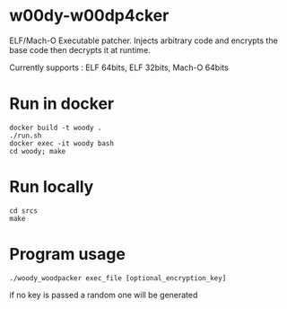 # w00dy-w00dp4cker
ELF/Mach-O Executable patcher. Injects arbitrary code and encrypts the base code then decrypts it at runtime.

Currently supports : ELF 64bits, ELF 32bits, Mach-O 64bits

# Run in docker
```
docker build -t woody .
./run.sh
docker exec -it woody bash 
cd woody; make
```
# Run locally
```
cd srcs
make
```
# Program usage
```
./woody_woodpacker exec_file [optional_encryption_key]
```
if no key is passed a random one will be generated
